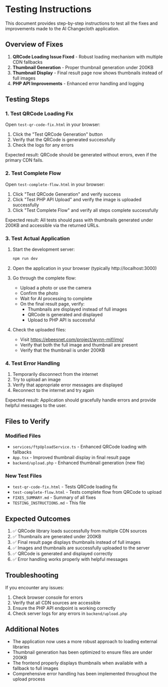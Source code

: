 # Testing Instructions

This document provides step-by-step instructions to test all the fixes and improvements made to the AI Changecloth application.

## Overview of Fixes

1. **QRCode Loading Issue Fixed** - Robust loading mechanism with multiple CDN fallbacks
2. **Thumbnail Generation** - Proper thumbnail generation under 200KB
3. **Thumbnail Display** - Final result page now shows thumbnails instead of full images
4. **PHP API Improvements** - Enhanced error handling and logging

## Testing Steps

### 1. Test QRCode Loading Fix

Open `test-qr-code-fix.html` in your browser:

1. Click the "Test QRCode Generation" button
2. Verify that the QRCode is generated successfully
3. Check the logs for any errors

Expected result: QRCode should be generated without errors, even if the primary CDN fails.

### 2. Test Complete Flow

Open `test-complete-flow.html` in your browser:

1. Click "Test QRCode Generation" and verify success
2. Click "Test PHP API Upload" and verify the image is uploaded successfully
3. Click "Test Complete Flow" and verify all steps complete successfully

Expected result: All tests should pass with thumbnails generated under 200KB and accessible via the returned URLs.

### 3. Test Actual Application

1. Start the development server:
   ```bash
   npm run dev
   ```

2. Open the application in your browser (typically http://localhost:3000)

3. Go through the complete flow:
   - Upload a photo or use the camera
   - Confirm the photo
   - Wait for AI processing to complete
   - On the final result page, verify:
     * Thumbnails are displayed instead of full images
     * QRCode is generated and displayed
     * Upload to PHP API is successful

4. Check the uploaded files:
   - Visit https://ebeesnet.com/project/wynn-mif/img/
   - Verify that both the full image and thumbnail are present
   - Verify that the thumbnail is under 200KB

### 4. Test Error Handling

1. Temporarily disconnect from the internet
2. Try to upload an image
3. Verify that appropriate error messages are displayed
4. Reconnect to the internet and try again

Expected result: Application should gracefully handle errors and provide helpful messages to the user.

## Files to Verify

### Modified Files
- `services/ftpUploadService.ts` - Enhanced QRCode loading with fallbacks
- `App.tsx` - Improved thumbnail display in final result page
- `backend/upload.php` - Enhanced thumbnail generation (new file)

### New Test Files
- `test-qr-code-fix.html` - Tests QRCode loading fix
- `test-complete-flow.html` - Tests complete flow from QRCode to upload
- `FIXES_SUMMARY.md` - Summary of all fixes
- `TESTING_INSTRUCTIONS.md` - This file

## Expected Outcomes

1. ✅ QRCode library loads successfully from multiple CDN sources
2. ✅ Thumbnails are generated under 200KB
3. ✅ Final result page displays thumbnails instead of full images
4. ✅ Images and thumbnails are successfully uploaded to the server
5. ✅ QRCode is generated and displayed correctly
6. ✅ Error handling works properly with helpful messages

## Troubleshooting

If you encounter any issues:

1. Check browser console for errors
2. Verify that all CDN sources are accessible
3. Ensure the PHP API endpoint is working correctly
4. Check server logs for any errors in `backend/upload.php`

## Additional Notes

- The application now uses a more robust approach to loading external libraries
- Thumbnail generation has been optimized to ensure files are under 200KB
- The frontend properly displays thumbnails when available with a fallback to full images
- Comprehensive error handling has been implemented throughout the upload process
